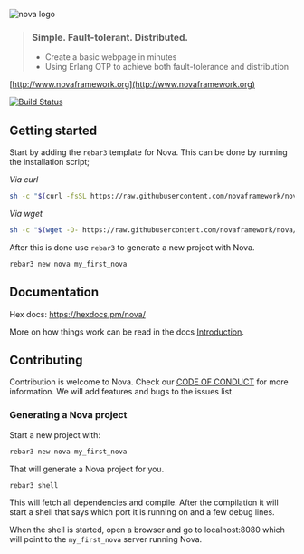 ![nova logo](https://raw.githubusercontent.com/novaframework/nova/master/priv/static/nova.png)

> ### Simple. Fault-tolerant. Distributed.
> - Create a basic webpage in minutes
> - Using Erlang OTP to achieve both fault-tolerance and distribution

[http://www.novaframework.org](http://www.novaframework.org)

[![Build Status](https://travis-ci.org/novaframework/nova.svg?branch=master)](https://travis-ci.org/novaframework/nova)

## Getting started

Start by adding the `rebar3` template for Nova. This can be done by running the installation script;

*Via curl*
```bash
sh -c "$(curl -fsSL https://raw.githubusercontent.com/novaframework/nova/master/tools/install.sh)"
```

*Via wget*
```bash
sh -c "$(wget -O- https://raw.githubusercontent.com/novaframework/nova/master/tools/install.sh)"
```

After this is done use `rebar3` to generate a new project with Nova.

```bash
rebar3 new nova my_first_nova
```

## Documentation

Hex docs: https://hexdocs.pm/nova/

More on how things work can be read in the docs [Introduction](docs/).

## Contributing

Contribution is welcome to Nova. Check our [CODE OF CONDUCT](CODE_OF_CONDUCT.md) for more information. We will add features and bugs to the issues list.

### Generating a Nova project

Start a new project with:

```bash
rebar3 new nova my_first_nova
```

That will generate a Nova project for you.

```bash
rebar3 shell
```

This will fetch all dependencies and compile. After the compilation it will start a shell that says which port it is running on and a few debug lines.

When the shell is started, open a browser and go to localhost:8080 which will point to the `my_first_nova` server running Nova.

